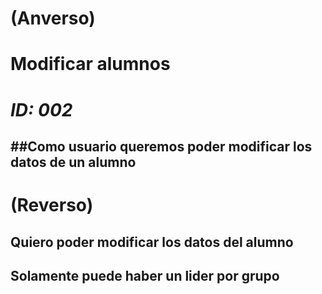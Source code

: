 # **(Anverso)**
# **Modificar alumnos**
# *ID: 002*
##Como usuario queremos poder modificar los datos de un alumno
----------
# **(Reverso)**
## Quiero poder modificar los datos del alumno
## Solamente puede haber un lider por grupo